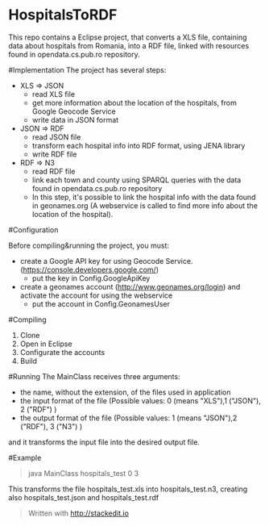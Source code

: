 # HospitalsToRDF

This repo contains a Eclipse project, that converts a XLS file, containing data about hospitals from Romania, into a RDF file, linked with resources found in opendata.cs.pub.ro repository.

#Implementation
The project has several steps:

 - XLS => JSON
	 - read XLS file 
	 - get more information about the location of the hospitals, from Google Geocode Service 
	 - write data in JSON format
 - JSON => RDF
	 - read JSON file
	 - transform each hospital info into RDF format, using JENA library
	 - write RDF file
 - RDF => N3
	 - read RDF file
	 - link each town and county using SPARQL queries with the data found in opendata.cs.pub.ro repository
	 - In this step, it's possible to link the hospital info with the data found in geonames.org (A webservice is called to find more info about the location of the hospital).

#Configuration

 Before compiling&running the project, you must:

 -  create a Google API key for using Geocode Service. (https://console.developers.google.com/)
	 - put the key  in Config.GoogleApiKey
 -  create a geonames account (http://www.geonames.org/login) and activate the account for using the webservice
	 - put the account in Config.GeonamesUser

#Compiling

 1. Clone
 2. Open in Eclipse
 3. Configurate the accounts
 4. Build

#Running
The MainClass receives three arguments:

 - the name, without the extension, of the files used in application 
 - the input format of the file (Possible values: 0 (means "XLS"),1 ("JSON"), 2 ("RDF") )
 - the output format of the file (Possible values: 1 (means "JSON"),2 ("RDF"), 3 ("N3") )

and it transforms the input file into the desired output file.

#Example 
> java MainClass hospitals_test 0 3

This transforms the file hospitals_test.xls into hospitals_test.n3, creating also hospitals_test.json and hospitals_test.rdf

> Written with http://stackedit.io


